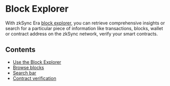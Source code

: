 # Block Explorer

With zkSync Era [block explorer](https://explorer.zksync.io/), you can retrieve comprehensive insights or search for a particular piece of information like transactions, blocks, wallet or contract address on the zkSync network, verify your smart contracts.

## Contents

- [Use the Block Explorer](./intro.md)
- [Browse blocks](./block-view.md)
- [Search bar](./search.md)
- [Contract verification](./contract-verification.md)
